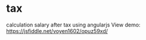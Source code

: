 # tax
calculation salary after tax using angularjs
View demo: https://jsfiddle.net/voyen1602/opuz59xd/
